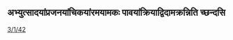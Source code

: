 ## अभ्युत्सादयांप्रजनयांचिकयांरमयामकः पावयांक्रियाद्विदामक्रन्निति च्छन्दसि 
 [3/1/42](https://ashtadhyayi.com/sutraani/3/1/42)